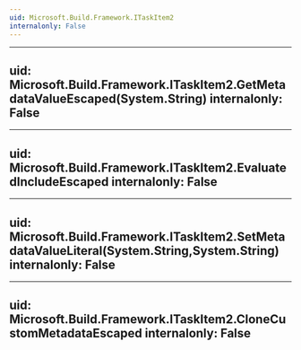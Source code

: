 ```yaml
---
uid: Microsoft.Build.Framework.ITaskItem2
internalonly: False
---
```


---
uid: Microsoft.Build.Framework.ITaskItem2.GetMetadataValueEscaped(System.String)
internalonly: False
---

---
uid: Microsoft.Build.Framework.ITaskItem2.EvaluatedIncludeEscaped
internalonly: False
---

---
uid: Microsoft.Build.Framework.ITaskItem2.SetMetadataValueLiteral(System.String,System.String)
internalonly: False
---

---
uid: Microsoft.Build.Framework.ITaskItem2.CloneCustomMetadataEscaped
internalonly: False
---
